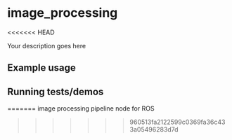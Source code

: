 # image_processing
<<<<<<< HEAD

Your description goes here

## Example usage

## Running tests/demos
    
=======
image processing pipeline node for ROS
>>>>>>> 960513fa2122599c0369fa36c433a05496283d7d
